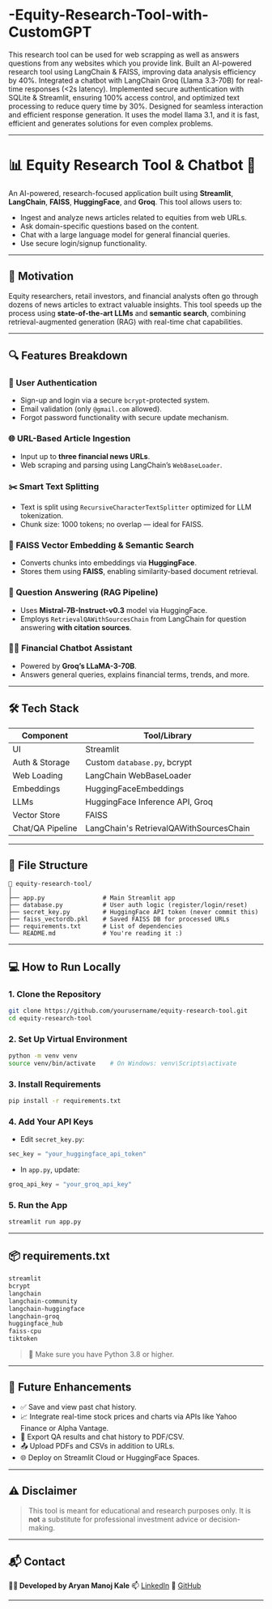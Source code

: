 # -Equity-Research-Tool-with-CustomGPT
This research tool can be used for web scrapping as well as answers questions from any websites which you provide link. Built an AI-powered research tool using LangChain & FAISS, improving data analysis efficiency by 40%. Integrated a chatbot with LangChain Groq (Llama 3.3-70B) for real-time responses (<2s latency). Implemented secure authentication with SQLite & Streamlit, ensuring 100% access control, and optimized text processing to reduce query time by 30%. Designed for seamless interaction and efficient response generation. It uses the model llama 3.1, and it is fast, efficient and generates solutions for even complex problems.

---

# 📊 Equity Research Tool & Chatbot 🤖

An AI-powered, research-focused application built using **Streamlit**, **LangChain**, **FAISS**, **HuggingFace**, and **Groq**. This tool allows users to:

* Ingest and analyze news articles related to equities from web URLs.
* Ask domain-specific questions based on the content.
* Chat with a large language model for general financial queries.
* Use secure login/signup functionality.

---

## 🧠 Motivation

Equity researchers, retail investors, and financial analysts often go through dozens of news articles to extract valuable insights. This tool speeds up the process using **state-of-the-art LLMs** and **semantic search**, combining retrieval-augmented generation (RAG) with real-time chat capabilities.

---

## 🔍 Features Breakdown

### 🔐 User Authentication

* Sign-up and login via a secure `bcrypt`-protected system.
* Email validation (only `@gmail.com` allowed).
* Forgot password functionality with secure update mechanism.

### 🌐 URL-Based Article Ingestion

* Input up to **three financial news URLs**.
* Web scraping and parsing using LangChain’s `WebBaseLoader`.

### ✂️ Smart Text Splitting

* Text is split using `RecursiveCharacterTextSplitter` optimized for LLM tokenization.
* Chunk size: 1000 tokens; no overlap — ideal for FAISS.

### 🔎 FAISS Vector Embedding & Semantic Search

* Converts chunks into embeddings via **HuggingFace**.
* Stores them using **FAISS**, enabling similarity-based document retrieval.

### 🤖 Question Answering (RAG Pipeline)

* Uses **Mistral-7B-Instruct-v0.3** model via HuggingFace.
* Employs `RetrievalQAWithSourcesChain` from LangChain for question answering **with citation sources**.

### 🧑‍💼 Financial Chatbot Assistant

* Powered by **Groq’s LLaMA-3-70B**.
* Answers general queries, explains financial terms, trends, and more.

---

## 🛠️ Tech Stack

| Component        | Tool/Library                            |
| ---------------- | --------------------------------------- |
| UI               | Streamlit                               |
| Auth & Storage   | Custom `database.py`, bcrypt            |
| Web Loading      | LangChain WebBaseLoader                 |
| Embeddings       | HuggingFaceEmbeddings                   |
| LLMs             | HuggingFace Inference API, Groq         |
| Vector Store     | FAISS                                   |
| Chat/QA Pipeline | LangChain's RetrievalQAWithSourcesChain |

---

## 📂 File Structure

```
📁 equity-research-tool/
│
├── app.py                # Main Streamlit app
├── database.py           # User auth logic (register/login/reset)
├── secret_key.py         # HuggingFace API token (never commit this)
├── faiss_vectordb.pkl    # Saved FAISS DB for processed URLs
├── requirements.txt      # List of dependencies
└── README.md             # You're reading it :)
```

---

## 💻 How to Run Locally

### 1. Clone the Repository

```bash
git clone https://github.com/yourusername/equity-research-tool.git
cd equity-research-tool
```

### 2. Set Up Virtual Environment

```bash
python -m venv venv
source venv/bin/activate    # On Windows: venv\Scripts\activate
```

### 3. Install Requirements

```bash
pip install -r requirements.txt
```

### 4. Add Your API Keys

* Edit `secret_key.py`:

```python
sec_key = "your_huggingface_api_token"
```

* In `app.py`, update:

```python
groq_api_key = "your_groq_api_key"
```

### 5. Run the App

```bash
streamlit run app.py
```

---

## 📦 requirements.txt

```txt
streamlit
bcrypt
langchain
langchain-community
langchain-huggingface
langchain-groq
huggingface_hub
faiss-cpu
tiktoken
```

> 📌 Make sure you have Python 3.8 or higher.

---

## 📌 Future Enhancements

* ✅ Save and view past chat history.
* 📈 Integrate real-time stock prices and charts via APIs like Yahoo Finance or Alpha Vantage.
* 🧾 Export QA results and chat history to PDF/CSV.
* 📤 Upload PDFs and CSVs in addition to URLs.
* 🌐 Deploy on Streamlit Cloud or HuggingFace Spaces.

---

## ⚠️ Disclaimer

> This tool is meant for educational and research purposes only. It is **not** a substitute for professional investment advice or decision-making.

---

## 📬 Contact

**👨‍💻 Developed by Aryan Manoj Kale**
📫 [LinkedIn](https://www.linkedin.com/in/aryankale)
🐙 [GitHub](https://github.com/AryanKale-git)

---

